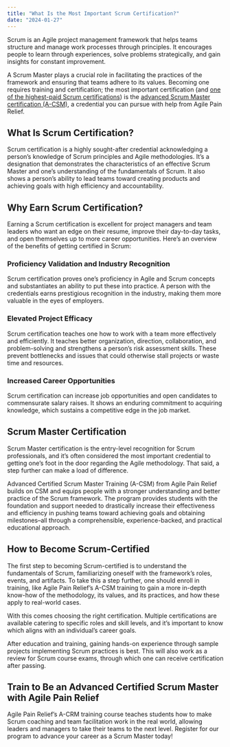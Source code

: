 ```yaml
---
title: "What Is the Most Important Scrum Certification?"
date: "2024-01-27"
---
```


Scrum is an Agile project management framework that helps teams structure and manage work processes through principles. It encourages people to learn through experiences, solve problems strategically, and gain insights for constant improvement.

A Scrum Master plays a crucial role in facilitating the practices of the framework and ensuring that teams adhere to its values. Becoming one requires training and certification; the most important certification (and [one of the highest-paid Scrum certifications](/what-is-the-highest-paid-scrum-certification)) is the [advanced Scrum Master certification (A-CSM)](/advanced-certified-scrummaster-acsm-training), a credential you can pursue with help from Agile Pain Relief.

## What Is Scrum Certification?

Scrum certification is a highly sought-after credential acknowledging a person’s knowledge of Scrum principles and Agile methodologies. It’s a designation that demonstrates the characteristics of an effective Scrum Master and one’s understanding of the fundamentals of Scrum. It also shows a person’s ability to lead teams toward creating products and achieving goals with high efficiency and accountability.

## Why Earn Scrum Certification?

Earning a Scrum certification is excellent for project managers and team leaders who want an edge on their resume, improve their day-to-day tasks, and open themselves up to more career opportunities. Here’s an overview of the benefits of getting certified in Scrum:

### Proficiency Validation and Industry Recognition

Scrum certification proves one’s proficiency in Agile and Scrum concepts and substantiates an ability to put these into practice. A person with the credentials earns prestigious recognition in the industry, making them more valuable in the eyes of employers.

### Elevated Project Efficacy

Scrum certification teaches one how to work with a team more effectively and efficiently. It teaches better organization, direction, collaboration, and problem-solving and strengthens a person’s risk assessment skills. These prevent bottlenecks and issues that could otherwise stall projects or waste time and resources.

### Increased Career Opportunities

Scrum certification can increase job opportunities and open candidates to commensurate salary raises. It shows an enduring commitment to acquiring knowledge, which sustains a competitive edge in the job market.

## Scrum Master Certification

Scrum Master certification is the entry-level recognition for Scrum professionals, and it’s often considered the most important credential to getting one’s foot in the door regarding the Agile methodology. That said, a step further can make a load of difference.

Advanced Certified Scrum Master Training (A-CSM) from Agile Pain Relief builds on CSM and equips people with a stronger understanding and better practice of the Scrum framework. The program provides students with the foundation and support needed to drastically increase their effectiveness and efficiency in pushing teams toward achieving goals and obtaining milestones–all through a comprehensible, experience-backed, and practical educational approach.

## How to Become Scrum-Certified

The first step to becoming Scrum-certified is to understand the fundamentals of Scrum, familiarizing oneself with the framework’s roles, events, and artifacts. To take this a step further, one should enroll in training, like Agile Pain Relief’s A-CSM training to gain a more in-depth know-how of the methodology, its values, and its practices, and how these apply to real-world cases.

With this comes choosing the right certification. Multiple certifications are available catering to specific roles and skill levels, and it’s important to know which aligns with an individual’s career goals.

After education and training, gaining hands-on experience through sample projects implementing Scrum practices is best. This will also work as a review for Scrum course exams, through which one can receive certification after passing.

## Train to Be an Advanced Certified Scrum Master with Agile Pain Relief

Agile Pain Relief’s A-CRM training course teaches students how to make Scrum coaching and team facilitation work in the real world, allowing leaders and managers to take their teams to the next level. Register for our program to advance your career as a Scrum Master today!

